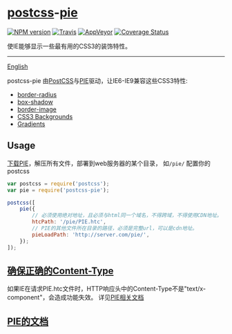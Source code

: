 [postcss](https://github.com/postcss/postcss)-[pie](http://css3pie.com/)
======

[![NPM version](https://img.shields.io/npm/v/postcss-pie.svg?style=flat-square)](https://www.npmjs.com/package/postcss-pie)
[![Travis](https://img.shields.io/travis/gucong3000/postcss-pie.svg?&label=Linux)](https://travis-ci.org/gucong3000/postcss-pie)
[![AppVeyor](https://img.shields.io/appveyor/ci/gucong3000/postcss-pie.svg?&label=Windows)](https://ci.appveyor.com/project/gucong3000/postcss-pie)
[![Coverage Status](https://img.shields.io/coveralls/gucong3000/postcss-pie.svg)](https://coveralls.io/r/gucong3000/postcss-pie)

使IE能够显示一些最有用的CSS3的装饰特性。

------

[English](README.md)

postcss-pie 由[PostCSS](https://github.com/postcss/postcss)与[PIE](http://css3pie.com/)驱动，让IE6-IE9兼容这些CSS3特性:
* [border-radius](https://developer.mozilla.org/zh-CN/docs/Web/CSS/border-radius)
* [box-shadow](https://developer.mozilla.org/zh-CN/docs/Web/CSS/box-shadow)
* [border-image](https://developer.mozilla.org/zh-CN/docs/Web/CSS/border-image)
* [CSS3 Backgrounds](https://developer.mozilla.org/zh-CN/docs/Web/CSS/CSS_Background_and_Borders/Using_CSS_multiple_backgrounds)
* [Gradients](https://developer.mozilla.org/zh-CN/docs/Web/CSS/CSS_Images/Using_CSS_gradients)

## Usage

[下载PIE](http://css3pie.com/download/)，解压所有文件，部署到web服务器的某个目录， 如`/pie/`
配置你的postcss

```JavaScript
var postcss = require('postcss');
var pie = require('postcss-pie');

postcss([
	pie({
		// 必须使用绝对地址，且必须与html同一个域名，不得跨域，不得使用CDN地址。
		htcPath: '/pie/PIE.htc',
		// PIE的其他文件所在目录的路径，必须是完整url，可以是cdn地址。
		pieLoadPath: 'http://server.com/pie/',
	});
]);
```

## [确保正确的Content-Type](http://css3pie.com/documentation/known-issues/#content-type)

如果IE在请求PIE.htc文件时，HTTP响应头中的Content-Type不是"text/x-component"，会造成功能失效。
详见[PIE相关文档](http://css3pie.com/documentation/known-issues/#content-type)

## [PIE的文档](http://css3pie.com/documentation/)
